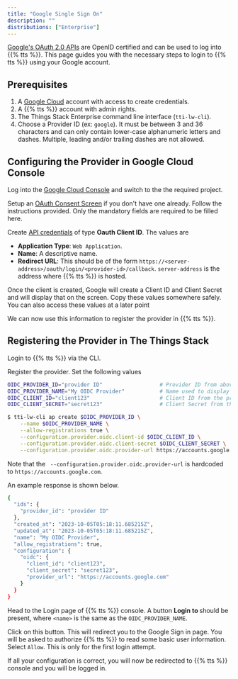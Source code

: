 ```yaml
---
title: "Google Single Sign On"
description: ""
distributions: ["Enterprise"]
---
```


[Google's OAuth 2.0 APIs](https://developers.google.com/identity/openid-connect/openid-connect) are OpenID certified and can be used to log into {{% tts %}}.
This page guides you with the necessary steps to login to {{% tts %}} using your Google account.

<!--more-->

## Prerequisites

1. A [Google Cloud](https://cloud.google.com/) account with access to create credentials.
2. A {{% tts %}} account with admin rights.
3. The Things Stack Enterprise command line interface (`tti-lw-cli`).
4. Choose a Provider ID (ex: `google`). It must be between 3 and 36 characters and can only contain lower-case alphanumeric letters and dashes. Multiple, leading and/or trailing dashes are not allowed.

## Configuring the Provider in Google Cloud Console

Log into the [Google Cloud Console](https://console.cloud.google.com) and switch to the the required project.

Setup an [OAuth Consent Screen](https://console.cloud.google.com/apis/credentials/consent) if you don't have one already. Follow the instructions provided. Only the mandatory fields are required to be filled here.

Create [API credentials](https://console.developers.google.com/apis/credentials) of type **Oauth Client ID**. The values are

- **Application Type**: `Web Application`.
- **Name**: A descriptive name.
- **Redirect URL**: This should be of the form `https://<server-address>/oauth/login/<provider-id>/callback`. `server-address` is the address where {{% tts %}} is hosted.

Once the client is created, Google will create a Client ID and Client Secret and will display that on the screen. Copy these values somewhere safely. You can also access these values at a later point

We can now use this information to register the provider in {{% tts %}}.

## Registering the Provider in The Things Stack

Login to {{% tts %}} via the CLI.

Register the provider. Set the following values

```bash
OIDC_PROVIDER_ID="provider ID"                  # Provider ID from above.
OIDC_PROVIDER_NAME="My OIDC Provider"           # Name used to display on the Console.
OIDC_CLIENT_ID="client123"                      # Client ID from the previous step.
OIDC_CLIENT_SECRET="secret123"                  # Client Secret from the previous step.
```

```bash
$ tti-lw-cli ap create $OIDC_PROVIDER_ID \
    --name $OIDC_PROVIDER_NAME \
    --allow-registrations true \
    --configuration.provider.oidc.client-id $OIDC_CLIENT_ID \
    --configuration.provider.oidc.client-secret $OIDC_CLIENT_SECRET \
    --configuration.provider.oidc.provider-url https://accounts.google.com
```

Note that the ` --configuration.provider.oidc.provider-url` is hardcoded to `https://accounts.google.com`.

An example response is shown below.

```bash
{
  "ids": {
    "provider_id": "provider ID"
  },
  "created_at": "2023-10-05T05:18:11.685215Z",
  "updated_at": "2023-10-05T05:18:11.685215Z",
  "name": "My OIDC Provider",
  "allow_registrations": true,
  "configuration": {
    "oidc": {
      "client_id": "client123",
      "client_secret": "secret123",
      "provider_url": "https://accounts.google.com"
    }
  }
}
```

Head to the Login page of {{% tts %}} console. A button **Login to <name>** should be present, where `<name>` is the same as the `OIDC_PROVIDER_NAME`.

Click on this button. This will redirect you to the Google Sign in page. You will be asked to authorize {{% tts %}} to read some basic user information. Select `Allow`. This is only for the first login attempt.

If all your configuration is correct, you will now be redirected to {{% tts %}} console and you will be logged in.
